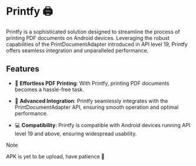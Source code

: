 # Printfy 🖨️

Printfy is a sophisticated solution designed to streamline the process of printing PDF documents on Android devices. Leveraging the robust capabilities of the PrintDocumentAdapter introduced in API level 19, Printfy offers seamless integration and unparalleled performance.

## Features

- 📄 **Effortless PDF Printing**: With Printfy, printing PDF documents becomes a hassle-free task.

- 🚀 **Advanced Integration**: Printfy seamlessly integrates with the PrintDocumentAdapter API, ensuring smooth operation and optimal performance.

- 💻 **Compatibility**: Printfy is compatible with Android devices running API level 19 and above, ensuring widespread usability.

> [!NOTE]
>  APK is yet to be upload, have patience 🍟

